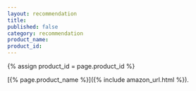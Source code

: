 ```yaml
---
layout: recommendation
title: 
published: false
category: recommendation
product_name: 
product_id: 
---
```


{% assign product_id = page.product_id %}

[{% page.product_name %}]({% include amazon_url.html %}).